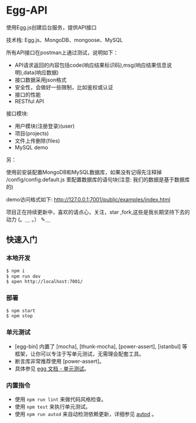 # Egg-API

使用Egg.js创建后台服务，提供API接口

技术栈: Egg.js、MongoDB、mongoose、MySQL

所有API接口在postman上通过测试，说明如下：

- API请求返回的内容包括code(响应结果标识码),msg(响应结果信息说明),data(响应数据)
- 接口数据采用json格式
- 安全性，会做好一些限制，比如鉴权或认证
- 接口的性能
- RESTful API

接口模块:

- 用户模块(注册登录)(user)
- 项目(projects)
- 文件上传删除(files)
- MySQL demo


另：

使用前安装配置MongoDB和MySQL数据库，如果没有记得先注释掉 /config/config.default.js 里配置数据库的语句块(注意: 我们的数据是基于数据库的)

demo访问格式如下: http://127.0.0.1:7001/public/examples/index.html

项目正在持续更新中，喜欢的请点心，关注，star ,fork,这些是我长期坚持下去的动力 (。＿ 。） ✎＿

## 快速入门

### 本地开发

```bash
$ npm i
$ npm run dev
$ open http://localhost:7001/
```

### 部署

```bash
$ npm start
$ npm stop
```

### 单元测试

- [egg-bin] 内置了 [mocha], [thunk-mocha], [power-assert], [istanbul] 等框架，让你可以专注于写单元测试，无需理会配套工具。
- 断言库非常推荐使用 [power-assert]。
- 具体参见 [egg 文档 - 单元测试](https://eggjs.org/zh-cn/core/unittest)。

### 内置指令

- 使用 `npm run lint` 来做代码风格检查。
- 使用 `npm test` 来执行单元测试。
- 使用 `npm run autod` 来自动检测依赖更新，详细参见 [autod](https://www.npmjs.com/package/autod) 。


[egg]: https://eggjs.org
